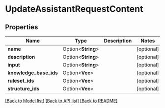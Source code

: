 # UpdateAssistantRequestContent

## Properties

Name | Type | Description | Notes
------------ | ------------- | ------------- | -------------
**name** | Option<**String**> |  | [optional]
**description** | Option<**String**> |  | [optional]
**input** | Option<**String**> |  | [optional]
**knowledge_base_ids** | Option<**Vec<String>**> |  | [optional]
**ruleset_ids** | Option<**Vec<String>**> |  | [optional]
**structure_ids** | Option<**Vec<String>**> |  | [optional]

[[Back to Model list]](../README.md#documentation-for-models) [[Back to API list]](../README.md#documentation-for-api-endpoints) [[Back to README]](../README.md)


